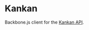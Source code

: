 Kankan
====================

Backbone.js client for the [Kankan API](https://github.com/grayt0r/kankan_api).